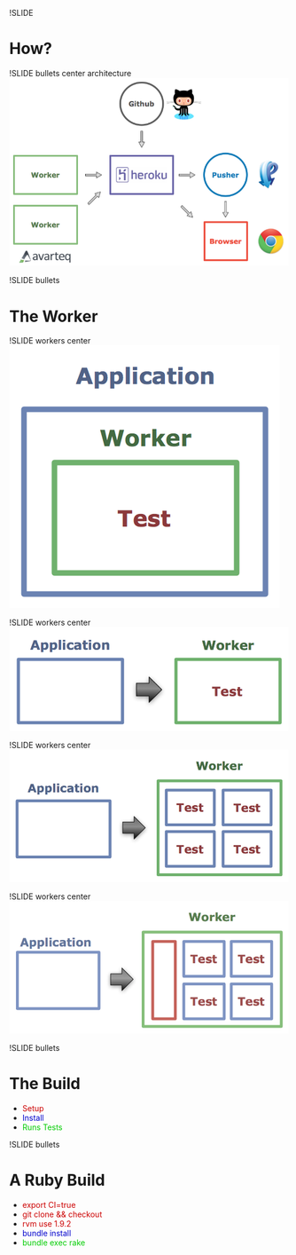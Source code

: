 !SLIDE
# How?

!SLIDE bullets center architecture
![architecture](../images/travis.architecture.png)

!SLIDE bullets
# The Worker

!SLIDE workers center
![worker-1](../images/travis.architecture.worker-1.png)

!SLIDE workers center
![worker-2](../images/travis.architecture.worker-2.png)

!SLIDE workers center
![worker-3](../images/travis.architecture.worker-3.png)

!SLIDE workers center
![worker-4](../images/travis.architecture.worker-4.png)

!SLIDE bullets
# The Build
* <span style="color: #c00">Setup</span>
* <span style="color: #00c">Install</span>
* <span style="color: #0c0">Runs Tests</span>

!SLIDE bullets
# A Ruby Build
* <span style="color: #c00">export CI=true</span>
* <span style="color: #c00">git clone && checkout</span>
* <span style="color: #c00">rvm use 1.9.2</span>
* <span style="color: #00c">bundle install</span>
* <span style="color: #0c0">bundle exec rake</span>


